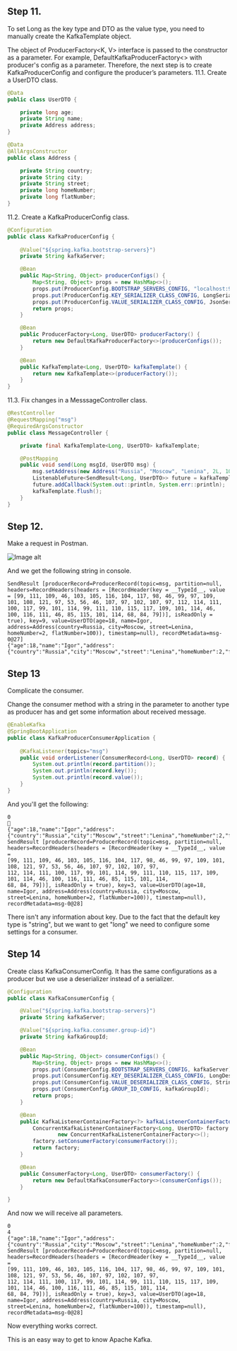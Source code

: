 
## Step 11.
To set Long as the key type and DTO as the value type, you need to manually create the KafkaTemplate object.

The object of ProducerFactory<K, V> interface is passed to the constructor as a parameter.
For example, DefaultKafkaProducerFactory<> with producer's config as a parameter.
Therefore, the next step is to create KafkaProducerConfig and configure the producer’s parameters.
11.1. Create a UserDTO class.
```java
@Data
public class UserDTO {

    private long age;
    private String name;
    private Address address;
}

@Data
@AllArgsConstructor
public class Address {

    private String country;
    private String city;
    private String street;
    private long homeNumber;
    private long flatNumber;
}
```
 
 11.2. Create a KafkaProducerConfig class.
```java
@Configuration
public class KafkaProducerConfig {
    
    @Value("${spring.kafka.bootstrap-servers}")
    private String kafkaServer;

    @Bean
    public Map<String, Object> producerConfigs() {
        Map<String, Object> props = new HashMap<>();
        props.put(ProducerConfig.BOOTSTRAP_SERVERS_CONFIG, "localhost:9092");
        props.put(ProducerConfig.KEY_SERIALIZER_CLASS_CONFIG, LongSerializer.class);
        props.put(ProducerConfig.VALUE_SERIALIZER_CLASS_CONFIG, JsonSerializer.class);
        return props;
    }

    @Bean
    public ProducerFactory<Long, UserDTO> producerFactory() {
        return new DefaultKafkaProducerFactory<>(producerConfigs());
    }

    @Bean
    public KafkaTemplate<Long, UserDTO> kafkaTemplate() {
        return new KafkaTemplate<>(producerFactory());
    }
}
```
11.3. Fix changes in a MesssageController class.
```java
@RestController
@RequestMapping("msg")
@RequiredArgsConstructor
public class MessageController {

    private final KafkaTemplate<Long, UserDTO> kafkaTemplate;

    @PostMapping
    public void send(Long msgId, UserDTO msg) {
        msg.setAddress(new Address("Russia", "Moscow", "Lenina", 2L, 100L));
        ListenableFuture<SendResult<Long, UserDTO>> future = kafkaTemplate.send("msg", msgId, msg);
        future.addCallback(System.out::println, System.err::println);
        kafkaTemplate.flush();
    }
}
```

## Step 12.
Make a request in Postman.

![Image alt](https://github.com/camelya58/kafka-producer-consumer/blob/sophistication/image2.png)

And we get the following string in console.
```
SendResult [producerRecord=ProducerRecord(topic=msg, partition=null, headers=RecordHeaders(headers = [RecordHeader(key = __TypeId__, value = [99, 111, 109, 46, 103, 105, 116, 104, 117, 98, 46, 99, 97, 109, 101, 108, 121, 97, 53, 56, 46, 107, 97, 102, 107, 97, 112, 114, 111, 100, 117, 99, 101, 114, 99, 111, 110, 115, 117, 109, 101, 114, 46, 100, 116, 111, 46, 85, 115, 101, 114, 68, 84, 79])], isReadOnly = true), key=9, value=UserDTO(age=18, name=Igor, address=Address(country=Russia, city=Moscow, street=Lenina, homeNumber=2, flatNumber=100)), timestamp=null), recordMetadata=msg-0@27]
{"age":18,"name":"Igor","address":{"country":"Russia","city":"Moscow","street":"Lenina","homeNumber":2,"flatNumber":100}}
```

## Step 13
Complicate the consumer.

Change the consumer method with a string in the parameter to another type as producer has
and get some information about received message.
```java
@EnableKafka
@SpringBootApplication
public class KafkaProducerConsumerApplication {
    
    @KafkaListener(topics="msg")
    public void orderListener(ConsumerRecord<Long, UserDTO> record) {
        System.out.println(record.partition());
        System.out.println(record.key());
        System.out.println(record.value());
    }
}
```
And you'll get the following:
```
0
       
{"age":18,"name":"Igor","address":{"country":"Russia","city":"Moscow","street":"Lenina","homeNumber":2,"flatNumber":100}}
SendResult [producerRecord=ProducerRecord(topic=msg, partition=null, 
headers=RecordHeaders(headers = [RecordHeader(key = __TypeId__, value = 
[99, 111, 109, 46, 103, 105, 116, 104, 117, 98, 46, 99, 97, 109, 101, 108, 121, 97, 53, 56, 46, 107, 97, 102, 107, 97, 
112, 114, 111, 100, 117, 99, 101, 114, 99, 111, 110, 115, 117, 109, 101, 114, 46, 100, 116, 111, 46, 85, 115, 101, 114, 
68, 84, 79])], isReadOnly = true), key=3, value=UserDTO(age=18, name=Igor, address=Address(country=Russia, city=Moscow,
street=Lenina, homeNumber=2, flatNumber=100)), timestamp=null), recordMetadata=msg-0@28]
```
There isn't any information about key.
Due to the fact that the default key type is "string", but we want to get "long"
we need to configure some settings for a consumer.
 
 ## Step 14
Create class KafkaConsumerConfig.
It has the same configurations as a producer but we use a deserializer instead of a serializer.
```java
@Configuration
public class KafkaConsumerConfig {

    @Value("${spring.kafka.bootstrap-servers}")
    private String kafkaServer;

    @Value("${spring.kafka.consumer.group-id}")
    private String kafkaGroupId;

    @Bean
    public Map<String, Object> consumerConfigs() {
        Map<String, Object> props = new HashMap<>();
        props.put(ConsumerConfig.BOOTSTRAP_SERVERS_CONFIG, kafkaServer);
        props.put(ConsumerConfig.KEY_DESERIALIZER_CLASS_CONFIG, LongDeserializer.class);
        props.put(ConsumerConfig.VALUE_DESERIALIZER_CLASS_CONFIG, StringDeserializer.class);
        props.put(ConsumerConfig.GROUP_ID_CONFIG, kafkaGroupId);
        return props;
    }

    @Bean
    public KafkaListenerContainerFactory<?> kafkaListenerContainerFactory() {
        ConcurrentKafkaListenerContainerFactory<Long, UserDTO> factory =
                new ConcurrentKafkaListenerContainerFactory<>();
        factory.setConsumerFactory(consumerFactory());
        return factory;
    }

    @Bean
    public ConsumerFactory<Long, UserDTO> consumerFactory() {
        return new DefaultKafkaConsumerFactory<>(consumerConfigs());
    }

}
```
And now we will receive all parameters.
```
0
4       
{"age":18,"name":"Igor","address":{"country":"Russia","city":"Moscow","street":"Lenina","homeNumber":2,"flatNumber":100}}
SendResult [producerRecord=ProducerRecord(topic=msg, partition=null, 
headers=RecordHeaders(headers = [RecordHeader(key = __TypeId__, value = 
[99, 111, 109, 46, 103, 105, 116, 104, 117, 98, 46, 99, 97, 109, 101, 108, 121, 97, 53, 56, 46, 107, 97, 102, 107, 97, 
112, 114, 111, 100, 117, 99, 101, 114, 99, 111, 110, 115, 117, 109, 101, 114, 46, 100, 116, 111, 46, 85, 115, 101, 114, 
68, 84, 79])], isReadOnly = true), key=3, value=UserDTO(age=18, name=Igor, address=Address(country=Russia, city=Moscow,
street=Lenina, homeNumber=2, flatNumber=100)), timestamp=null), recordMetadata=msg-0@28]
```
Now everything works correct.

This is an easy way to get to know Apache Kafka.
